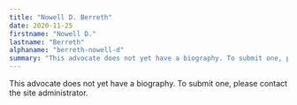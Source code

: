 ```yaml
---
title: "Nowell D. Berreth"
date: 2020-11-25
firstname: "Nowell D."
lastname: "Berreth"
alphaname: "berreth-nowell-d"
summary: "This advocate does not yet have a biography. To submit one, please contact the site administrator."
---
```

This advocate does not yet have a biography. To submit one, please contact the site administrator.


